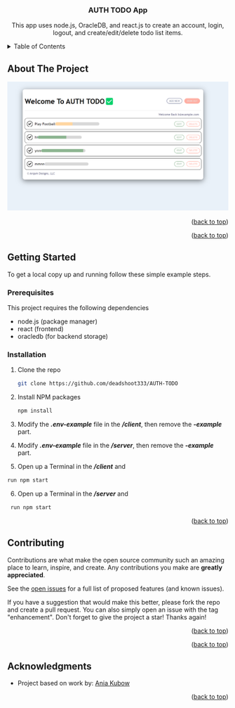 <a name="readme-top"></a>
<br />

<div align="center">
<h3 align="center">AUTH TODO App</h3>

  <p align="center">
    This app uses node.js, OracleDB, and react.js to create an account, login, logout, and create/edit/delete todo list items.
    <br />
    <a href="https://github.com/deadshoot333/AUTH-TODO"></a>
  </p>
</div>

<!-- TABLE OF CONTENTS -->
<details>
  <summary>Table of Contents</summary>
  <ol>
    <li>
      <a href="#about-the-project">About The Project</a>
      <ul>
        <li><a href="#built-with">Built With</a></li>
      </ul>
    </li>
    <li>
      <a href="#getting-started">Getting Started</a>
      <ul>
        <li><a href="#prerequisites">Prerequisites</a></li>
        <li><a href="#installation">Installation</a></li>
      </ul>
    </li>
    <li><a href="#contributing">Contributing</a></li>
    <li><a href="#acknowledgments">Acknowledgments</a></li>
  </ol>
</details>

<!-- ABOUT THE PROJECT -->

## About The Project

![alt text](https://raw.githubusercontent.com/deadshoot333/AUTH-TODO/master/Screenshot.png)

<p align="right">(<a href="#readme-top">back to top</a>)</p>

<p align="right">(<a href="#readme-top">back to top</a>)</p>

<!-- GETTING STARTED -->

## Getting Started

To get a local copy up and running follow these simple example steps.

### Prerequisites

This project requires the following dependencies

- node.js (package manager)
- react (frontend)
- oracledb (for backend storage)

### Installation

1. Clone the repo
   ```sh
   git clone https://github.com/deadshoot333/AUTH-TODO
   ```
2. Install NPM packages
   ```sh
   npm install
   ```
3. Modify the **_.env-example_** file in the **_/client_**, then remove the **_-example_** part.
   <br>
4. Modify **_.env-example_** file in the **_/server_**, then remove the **_-example_** part.
   <br>

5. Open up a Terminal in the **_/client_** and

```sh
run npm start
```

6. Open up a Terminal in the **_/server_** and

```sh
 run npm start
```

<p align="right">(<a href="#readme-top">back to top</a>)</p>

<!-- CONTRIBUTING -->

## Contributing

Contributions are what make the open source community such an amazing place to learn, inspire, and create. Any contributions you make are **greatly appreciated**.

See the [open issues](https://github.com/github_username/todo-app/issues) for a full list of proposed features (and known issues).

If you have a suggestion that would make this better, please fork the repo and create a pull request. You can also simply open an issue with the tag "enhancement".
Don't forget to give the project a star! Thanks again!

<p align="right">(<a href="#readme-top">back to top</a>)</p>

<p align="right">(<a href="#readme-top">back to top</a>)</p>

<!-- ACKNOWLEDGMENTS -->

## Acknowledgments

- Project based on work by: [Ania Kubow](https://github.com/kubowania)

<p align="right">(<a href="#readme-top">back to top</a>)</p>
